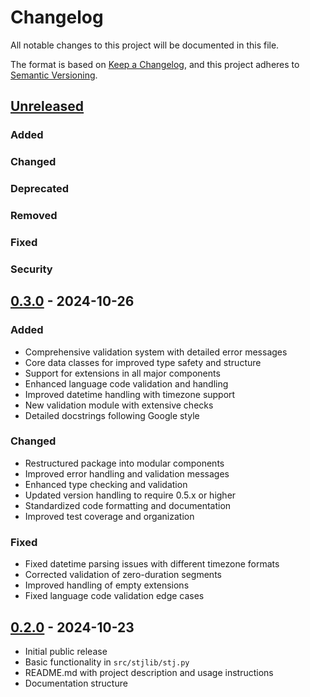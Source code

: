 # Changelog

All notable changes to this project will be documented in this file.

The format is based on [Keep a Changelog](https://keepachangelog.com/en/1.0.0/),
and this project adheres to [Semantic Versioning](https://semver.org/spec/v2.0.0.html).

## [Unreleased]

### Added

### Changed

### Deprecated

### Removed

### Fixed

### Security

## [0.3.0] - 2024-10-26

### Added

- Comprehensive validation system with detailed error messages
- Core data classes for improved type safety and structure
- Support for extensions in all major components
- Enhanced language code validation and handling
- Improved datetime handling with timezone support
- New validation module with extensive checks
- Detailed docstrings following Google style

### Changed

- Restructured package into modular components
- Improved error handling and validation messages
- Enhanced type checking and validation
- Updated version handling to require 0.5.x or higher
- Standardized code formatting and documentation
- Improved test coverage and organization

### Fixed

- Fixed datetime parsing issues with different timezone formats
- Corrected validation of zero-duration segments
- Improved handling of empty extensions
- Fixed language code validation edge cases

## [0.2.0] - 2024-10-23

- Initial public release
- Basic functionality in `src/stjlib/stj.py`
- README.md with project description and usage instructions
- Documentation structure

[Unreleased]: https://github.com/yaniv-golan/stjlib/compare/v0.3.0...HEAD
[0.3.0]: https://github.com/yaniv-golan/stjlib/compare/v0.2.0...v0.3.0
[0.2.0]: https://github.com/yaniv-golan/stjlib/releases/tag/v0.2.0
